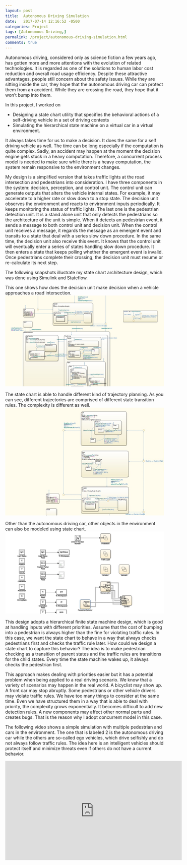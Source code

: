 ```yaml
---
layout: post
title:  Autonomous Driving Simulation
date:   2017-07-14 12:16:52 -0500
categories: Project
tags: [Autonomous Driving,]
permalink: /project/autonomous-driving-simulation.html
comments: true
---
```


Autonomous driving, considered only as science fiction a few years ago, has gotten more and more attentions with the evolution of related technologies. It is regarded as one of the solutions to human labor cost reduction and overall road usage efficiency. Despite these attractive advantages, people still concern about the safety issues. While they are sitting inside the car, they hope that the autonomous driving car can protect them from an accident. While they are crossing the road, they hope that it won’t bump into them.


In this project, I worked on

- Designing a state chart utility that specifies the behavioral actions of a self-driving vehicle in a set of driving contexts
- Simulating the hierarchical state machine on a virtual car in a virtual environment. 


It always takes time for us to make a decision. It does the same for a self driving vehicle as well. The time can be long especially if the computation is quite complex. Sadly, an accident may happen at the moment the decision engine gets stuck in a heavy computation. Therefore, a concurrent process model is needed to make sure while there is a heavy computation, the system remain responsive to the environment changes.


My design is a simplified version that takes traffic lights at the road intersection and pedestrians into consideration. I have three components in the system: decision, perception, and control unit. The control unit can generate outputs that alters the vehicle internal states. For example, it may accelerate to a higher rate or slow down to a stop state. The decision unit observes the environment and reacts to environment inputs periodically. It keeps monitoring the status of traffic lights. The last one is the pedestrian detection unit. It is a stand alone unit that only detects the pedestrians so the architecture of the unit is simple. When it detects an pedestrian event, it sends a message to both control unit and decision unit. When the control unit receives a message, it regards the message as an emergent event and transits to a state that deal with a series slow down procedure. In the same time, the decision unit also receive this event. It knows that the control unit will eventually enter a series of states handling slow down procedure. It then enters a state that keeps polling whether the emergent event is invalid. Once pedestrians complete their crossing, the decision unit must resume or re-calculate its next step.


The following snapshots illustrate my state chart architecture design, which was done using Simulink and Stateflow.


This one shows how does the decision unit make decision when a vehicle approaches a road intersection.
![state chart architecture 1][hfsm1]


The state chart is able to handle different kind of trajectory planning. As you can see, different trajectories are comprised of different state transition rules. The complexity is different as well.
![state chart architecture 2][hfsm2]


Other than the autonomous driving car, other objects in the environment can also be modeled using state chart.
![simulation setting][simulation]


This design adopts a hierarchical finite state machine design, which is good at handling inputs with different priorities. Assume that the cost of bumping into a pedestrian is always higher than the fine for violating traffic rules. In this case, we want the state chart to behave in a way that always checks pedestrians first and checks the traffic rule later. How could we design a state chart to capture this behavior? The idea is to make pedestrian checking as a transition of parent states and the traffic rules are transitions for the child states. Every time the state machine wakes up, it always checks the pedestrian first.


This approach makes dealing with priorities easier but it has a potential problem when being applied to a real driving scenario. We know that a variety of scenarios may happen in the real world. A bicyclist may show up. A front car may stop abruptly. Some pedestrians or other vehicle drivers may violate traffic rules. We have too many things to consider at the same time. Even we have structured them in a way that is able to deal with priority, the complexity grows exponentially. It becomes difficult to add new detection rules. A new components may affect other normal parts and creates bugs. That is the reason why I adopt concurrent model in this case.


The following video shows a simple simulation with multiple pedestrian and cars in the environment. The one that is labeled 2 is the autonomous driving car while the others are so-called ego vehicles, which drive selfishly and do not always follow traffic rules. The idea here is an intelligent vehicles should protect itself and minimize threats even if others do not have a current behavior.


<div class="video-container">
<div class="video-wrapper">
<iframe width="560" height="315" src="https://www.youtube.com/embed/mWpOn0OVAvY" frameborder="0" allowfullscreen></iframe>
</div>
</div>


[hfsm1]: /assets/images/hfsm1.jpg "State chart 1"
[hfsm2]: /assets/images/hfsm2.jpg "State chart 2"
[simulation]: /assets/images/simulation.jpg "Simulink workspace"

<!-- You’ll find this post in your `_posts` directory. Go ahead and edit it and re-build the site to see your changes. You can rebuild the site in many different ways, but the most common way is to run `jekyll serve`, which launches a web server and auto-regenerates your site when a file is updated.

To add new posts, simply add a file in the `_posts` directory that follows the convention `YYYY-MM-DD-name-of-post.ext` and includes the necessary front matter. Take a look at the source for this post to get an idea about how it works.

Jekyll also offers powerful support for code snippets:

{% highlight ruby %}
def print_hi(name)
  puts "Hi, #{name}"
end
print_hi('Tom')
#=> prints 'Hi, Tom' to STDOUT.
{% endhighlight %}

Check out the [Jekyll docs][jekyll-docs] for more info on how to get the most out of Jekyll. File all bugs/feature requests at [Jekyll’s GitHub repo][jekyll-gh]. If you have questions, you can ask them on [Jekyll Talk][jekyll-talk].

[jekyll-docs]: http://jekyllrb.com/docs/home
[jekyll-gh]:   https://github.com/jekyll/jekyll
[jekyll-talk]: https://talk.jekyllrb.com/ -->
